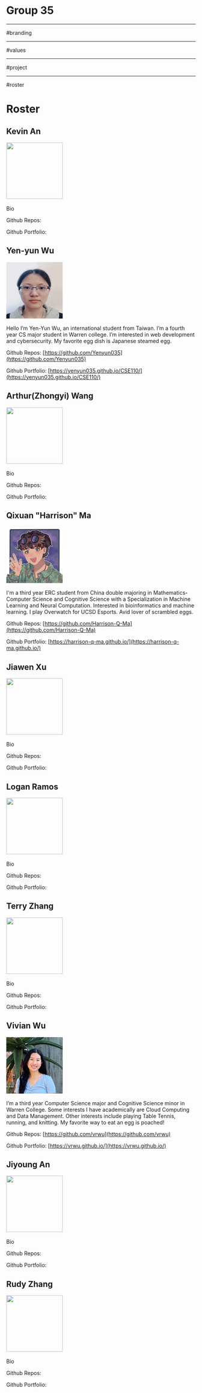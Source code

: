 # Group 35
--------------------------------------------------------------------------------------------------------------
#branding


--------------------------------------------------------------------------------------------------------------
#values




--------------------------------------------------------------------------------------------------------------
#project



-------------------------------------------------------------------------------------------------------------
#roster

# Roster 
## Kevin An

<img src="/admin/group-images/.jpg" alt="" width="150" height="150">

Bio

Github Repos: []()

Github Portfolio: []()

## Yen-yun Wu

<img src="/admin/group-images/Yen-YunWu.jpg" alt="Yen-Yun Wu" width="150" height="150">

Hello I’m Yen-Yun Wu, an international student from Taiwan. I’m a fourth year CS major student in Warren college. I’m interested in web development and cybersecurity. My favorite egg dish is Japanese steamed egg.

Github Repos: [https://github.com/Yenyun035](https://github.com/Yenyun035)

Github Portfolio: [https://yenyun035.github.io/CSE110/](https://yenyun035.github.io/CSE110/)

## Arthur(Zhongyi) Wang

<img src="/admin/group-images/.jpg" alt="" width="150" height="150">

Bio

Github Repos: []()

Github Portfolio: []()

## Qixuan "Harrison" Ma

<img src="/admin/group-images/HarrisonMa.jpg" alt="Harrison Ma" width="150" height="150">

I'm a third year ERC student from China double majoring in Mathematics-Computer Science and Cognitive Science with a Specialization in Machine Learning and Neural Computation. Interested in bioinformatics and machine learning. I play Overwatch for UCSD Esports. Avid lover of scrambled eggs. 

Github Repos: [https://github.com/Harrison-Q-Ma](https://github.com/Harrison-Q-Ma)

Github Portfolio: [https://harrison-q-ma.github.io/](https://harrison-q-ma.github.io/)

## Jiawen Xu

<img src="/admin/group-images/.jpg" alt="" width="150" height="150">

Bio

Github Repos: []()

Github Portfolio: []()

## Logan Ramos

<img src="/admin/group-images/.jpg" alt="" width="150" height="150">

Bio

Github Repos: []()

Github Portfolio: []()

## Terry Zhang

<img src="/admin/group-images/.jpg" alt="" width="150" height="150">

Bio

Github Repos: []()

Github Portfolio: []()

## Vivian Wu

<img src="/admin/group-images/VivianWu.jpg" alt="Vivian Wu" width="150" height="150">

I’m a third year Computer Science major and Cognitive Science minor in Warren College. Some interests I have academically are Cloud Computing and Data Management. Other interests include playing Table Tennis, running, and knitting. My favorite way to eat an egg is poached! 

Github Repos: [https://github.com/vrwu](https://github.com/vrwu)

Github Portfolio: [https://vrwu.github.io/](https://vrwu.github.io/)

## Jiyoung An

<img src="/admin/group-images/.jpg" alt="" width="150" height="150">

Bio

Github Repos: []()

Github Portfolio: []()

## Rudy Zhang 

<img src="/admin/group-images/.jpg" alt="" width="150" height="150">

Bio

Github Repos: []()

Github Portfolio: []()





